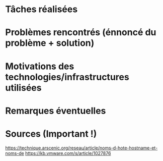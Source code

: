 # Tâches réalisées



# Problèmes rencontrés (énnoncé du problème + solution)

# Motivations des technologies/infrastructures utilisées

# Remarques éventuelles

# Sources (Important !)
https://technique.arscenic.org/reseau/article/noms-d-hote-hostname-et-noms-de
https://kb.vmware.com/s/article/1027876
